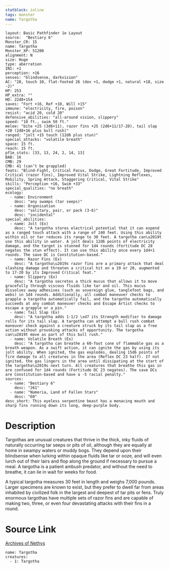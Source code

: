 ```yaml
---
statblock: inline
tags: monster
name: Targotha
---
```

```statblock
layout: Basic Pathfinder 1e Layout
source:  "Bestiary 6"
Monster_CR: 15
name: Targotha
Monster_XP: 51200
alignment: N
size: Huge
type: aberration
INI: +1
perception: +16
senses: "blindsense, darkvision"
AC: "28, touch 10, flat-footed 26 (dex +1, dodge +1, natural +18, size -2)"
HP: 253
HP_extra: ""
HD: 22d8+154
saves: "Fort +16, Ref +10, Will +15"
immune: "electricity, fire, poison"
resist: "acid 20, cold 20"
defensive_abilities: "all-around vision, slippery"
speed: "10 ft., swim 50 ft."
melee: "bite +25 (3d6+11), razor fins +25 (2d6+11/17-20), tail slap +20 (2d8+16 plus bull rush)"
ranged: "jolt +15 touch (12d6 plus stun)"
special_attacks: "volatile breath"
space: 15 ft.
reach: 15 ft.
pf1e_stats: [33, 13, 24, 2, 14, 13]
BAB: 16
CMB: 29
CMD: 41 (can’t be grappled)
feats: "Blind-Fight, Critical Focus, Dodge, Great Fortitude, Improved Critical (razor fins), Improved Vital Strike, Lightning Reflexes, Mobility, Spring Attack, Staggering Critical, Vital Strike"
skills: "Perception +16, Swim +33"
special_qualities: "no breath"
ecology:
  - name: Environment
    desc: "any swamps (tar seeps)"
  - name: Organisation
    desc: "solitary, pair, or pack (3-6)"
    desc: "incidental"
special_abilities:
  - name: Jolt (Ex)
    desc: "A targotha stores electrical potential that it can expend as a ranged touch attack with a range of 240 feet. Using this ability within oil or tar reduces its range to 30 feet. A targotha can\u2019t use this ability in water. A jolt deals 12d6 points of electricity damage, and the target is stunned for 1d4 rounds (Fortitude DC 28 negates the stun effect). It can use this ability once every 1d4+1 rounds. The save DC is Constitution-based."
  - name: Razor Fins (Ex)
    desc: "A targotha\u2019s razor fins are a primary attack that deal slashing damage and threaten a critical hit on a 19 or 20, augmented to 17-20 by its Improved Critical feat."
  - name: Slippery (Ex)
    desc: "A targotha secretes a thick mucus that allows it to move gracefully through viscous fluids like tar and oil. This mucus dissolves away adhesives (such as sovereign glue, tanglefoot bags, and webs) in 1d4 rounds. Additionally, all combat maneuver checks to grapple a targotha automatically fail, and the targotha automatically succeeds at any combat maneuver checks and Escape Artist checks to escape a grapple or a pin."
  - name: Tail Slap (Ex)
    desc: "A targotha adds 1-1/2 \xd7 its Strength modifier to damage rolls for its tail slap. A targotha can attempt a bull rush combat maneuver check against a creature struck by its tail slap as a free action without provoking attacks of opportunity. The targotha can\u2019t move as part of this bull rush."
  - name: Volatile Breath (Ex)
    desc: "A targotha can breathe a 60-foot cone of flammable gas as a breath weapon. As a swift action, it can ignite the gas by using its jolt ability. When ignited, the gas explodes, dealing 15d6 points of fire damage to all creatures in the area (Reflex DC 23 half). If not ignited, the gas lingers in the area until dissipating at the start of the targotha\u2019s next turn. All creatures that breathe this gas in are confused for 1d4 rounds (Fortitude DC 23 negates). The save DCs are Constitution-based and have a -5 racial penalty."
sources:
  - name: "Bestiary 6"
    desc: "261"
  - name: "Numeria, Land of Fallen Stars"
    desc: "60"
desc_short: This eyeless serpentine beast has a menacing mouth and sharp fins running down its long, deep-purple body.
```
# Description
Targothas are unusual creatures that thrive in the thick, inky fluids of naturally occurring tar seeps or pits of oil, although they are equally at home in swampy waters or muddy bogs. They depend upon their blindsense when lurking within opaque fluids like tar or ooze, and will even lurch out of their lairs and flop along the ground if necessary to pursue a meal. A targotha is a patient ambush predator, and without the need to breathe, it can lie in wait for weeks for food. 

A typical targotha measures 30 feet in length and weighs 7,000 pounds. Larger specimens are known to exist, but they prefer to dwell far from areas inhabited by civilized folk in the largest and deepest of tar pits or fens. Truly enormous targothas have multiple sets of razor fins and are capable of making two, three, or even four devastating attacks with their fins in a round.
# Source Link
[Archives of Nethys](https://aonprd.com/MonsterDisplay.aspx?ItemName=Targotha)
```encounter-table
name: Targotha
creatures:
  - 1: Targotha
```
